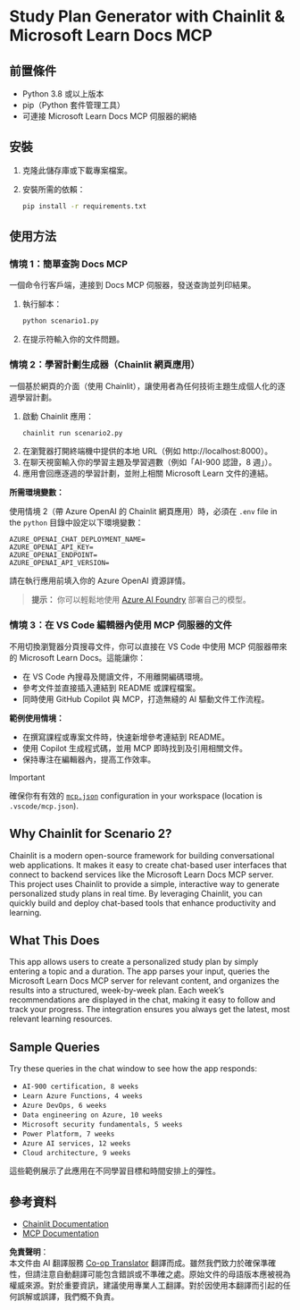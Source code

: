 <!--
CO_OP_TRANSLATOR_METADATA:
{
  "original_hash": "a05fb941810e539147fec53aaadbb6fd",
  "translation_date": "2025-06-21T14:27:27+00:00",
  "source_file": "09-CaseStudy/docs-mcp/solution/python/README.md",
  "language_code": "hk"
}
-->
# Study Plan Generator with Chainlit & Microsoft Learn Docs MCP

## 前置條件

- Python 3.8 或以上版本
- pip（Python 套件管理工具）
- 可連接 Microsoft Learn Docs MCP 伺服器的網絡

## 安裝

1. 克隆此儲存庫或下載專案檔案。
2. 安裝所需的依賴：

   ```bash
   pip install -r requirements.txt
   ```

## 使用方法

### 情境 1：簡單查詢 Docs MCP  
一個命令行客戶端，連接到 Docs MCP 伺服器，發送查詢並列印結果。

1. 執行腳本：  
   ```bash
   python scenario1.py
   ```  
2. 在提示符輸入你的文件問題。

### 情境 2：學習計劃生成器（Chainlit 網頁應用）  
一個基於網頁的介面（使用 Chainlit），讓使用者為任何技術主題生成個人化的逐週學習計劃。

1. 啟動 Chainlit 應用：  
   ```bash
   chainlit run scenario2.py
   ```  
2. 在瀏覽器打開終端機中提供的本地 URL（例如 http://localhost:8000）。  
3. 在聊天視窗輸入你的學習主題及學習週數（例如「AI-900 認證，8 週」）。  
4. 應用會回應逐週的學習計劃，並附上相關 Microsoft Learn 文件的連結。

**所需環境變數：**

使用情境 2（帶 Azure OpenAI 的 Chainlit 網頁應用）時，必須在 `.env` file in the `python` 目錄中設定以下環境變數：

```
AZURE_OPENAI_CHAT_DEPLOYMENT_NAME=
AZURE_OPENAI_API_KEY=
AZURE_OPENAI_ENDPOINT=
AZURE_OPENAI_API_VERSION=
```

請在執行應用前填入你的 Azure OpenAI 資源詳情。

> **提示：** 你可以輕鬆地使用 [Azure AI Foundry](https://ai.azure.com/) 部署自己的模型。

### 情境 3：在 VS Code 編輯器內使用 MCP 伺服器的文件

不用切換瀏覽器分頁搜尋文件，你可以直接在 VS Code 中使用 MCP 伺服器帶來的 Microsoft Learn Docs。這能讓你：  
- 在 VS Code 內搜尋及閱讀文件，不用離開編碼環境。  
- 參考文件並直接插入連結到 README 或課程檔案。  
- 同時使用 GitHub Copilot 與 MCP，打造無縫的 AI 驅動文件工作流程。

**範例使用情境：**  
- 在撰寫課程或專案文件時，快速新增參考連結到 README。  
- 使用 Copilot 生成程式碼，並用 MCP 即時找到及引用相關文件。  
- 保持專注在編輯器內，提高工作效率。

> [!IMPORTANT]  
> 確保你有有效的 [`mcp.json`](../../../../../../09-CaseStudy/docs-mcp/solution/scenario3/mcp.json) configuration in your workspace (location is `.vscode/mcp.json`).

## Why Chainlit for Scenario 2?

Chainlit is a modern open-source framework for building conversational web applications. It makes it easy to create chat-based user interfaces that connect to backend services like the Microsoft Learn Docs MCP server. This project uses Chainlit to provide a simple, interactive way to generate personalized study plans in real time. By leveraging Chainlit, you can quickly build and deploy chat-based tools that enhance productivity and learning.

## What This Does

This app allows users to create a personalized study plan by simply entering a topic and a duration. The app parses your input, queries the Microsoft Learn Docs MCP server for relevant content, and organizes the results into a structured, week-by-week plan. Each week’s recommendations are displayed in the chat, making it easy to follow and track your progress. The integration ensures you always get the latest, most relevant learning resources.

## Sample Queries

Try these queries in the chat window to see how the app responds:

- `AI-900 certification, 8 weeks`
- `Learn Azure Functions, 4 weeks`
- `Azure DevOps, 6 weeks`
- `Data engineering on Azure, 10 weeks`
- `Microsoft security fundamentals, 5 weeks`
- `Power Platform, 7 weeks`
- `Azure AI services, 12 weeks`
- `Cloud architecture, 9 weeks`

這些範例展示了此應用在不同學習目標和時間安排上的彈性。

## 參考資料

- [Chainlit Documentation](https://docs.chainlit.io/)  
- [MCP Documentation](https://github.com/MicrosoftDocs/mcp)

**免責聲明**：  
本文件由 AI 翻譯服務 [Co-op Translator](https://github.com/Azure/co-op-translator) 翻譯而成。雖然我們致力於確保準確性，但請注意自動翻譯可能包含錯誤或不準確之處。原始文件的母語版本應被視為權威來源。對於重要資訊，建議使用專業人工翻譯。對於因使用本翻譯而引起的任何誤解或誤譯，我們概不負責。